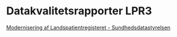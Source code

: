 # Datakvalitetsrapporter LPR3
[Modernisering af Landspatientregisteret - Sundhedsdatastyrelsen](https://sundhedsdatastyrelsen.dk/da/registre-og-services/om-de-nationale-sundhedsregistre/sygedomme-laegemidler-og-behandlinger/landspatientregisteret/landspatientregisteret-moderniseres)

<!-- #sp -->

<!-- {BearID:17F66A79-B97F-4280-B918-21CBB28AE520-84438-00000A70E9096873} -->
